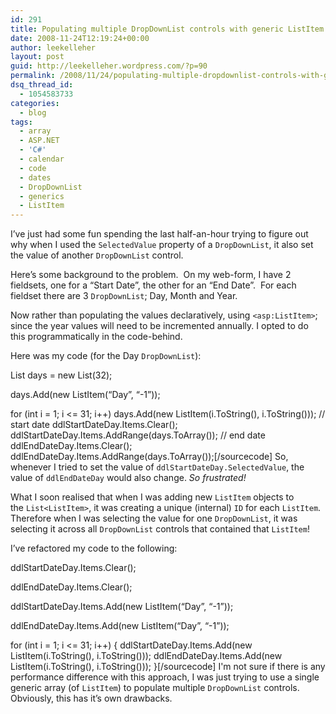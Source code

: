 ```yaml
---
id: 291
title: Populating multiple DropDownList controls with generic ListItem array
date: 2008-11-24T12:19:24+00:00
author: leekelleher
layout: post
guid: http://leekelleher.wordpress.com/?p=90
permalink: /2008/11/24/populating-multiple-dropdownlist-controls-with-generic-listitem-array/
dsq_thread_id:
  - 1054583733
categories:
  - blog
tags:
  - array
  - ASP.NET
  - 'C#'
  - calendar
  - code
  - dates
  - DropDownList
  - generics
  - ListItem
---
```

I&#8217;ve just had some fun spending the last half-an-hour trying to figure out why when I used the `SelectedValue` property of a `DropDownList`, it also set the value of another `DropDownList` control.

Here&#8217;s some background to the problem.  On my web-form, I have 2 fieldsets, one for a &#8220;Start Date&#8221;, the other for an &#8220;End Date&#8221;.  For each fieldset there are 3 `DropDownList`; Day, Month and Year.

Now rather than populating the values declaratively, using `<asp:ListItem>`; since the year values will need to be incremented annually. I opted to do this programmatically in the code-behind.

Here was my code (for the Day `DropDownList`):

List<ListItem> days = new List<ListItem>(32);
  
days.Add(new ListItem(&#8220;Day&#8221;, &#8220;-1&#8221;));
  
for (int i = 1; i <= 31; i++) days.Add(new ListItem(i.ToString(), i.ToString())); // start date ddlStartDateDay.Items.Clear(); ddlStartDateDay.Items.AddRange(days.ToArray()); // end date ddlEndDateDay.Items.Clear(); ddlEndDateDay.Items.AddRange(days.ToArray());[/sourcecode] So, whenever I tried to set the value of `ddlStartDateDay.SelectedValue`, the value of `ddlEndDateDay` would also change. _So frustrated!_

What I soon realised that when I was adding new `ListItem` objects to the `List<ListItem>`, it was creating a unique (internal) `ID` for each `ListItem`. Therefore when I was selecting the value for one `DropDownList`, it was selecting it across all `DropDownList` controls that contained that `ListItem`!

I&#8217;ve refactored my code to the following:

ddlStartDateDay.Items.Clear();
  
ddlEndDateDay.Items.Clear();

ddlStartDateDay.Items.Add(new ListItem(&#8220;Day&#8221;, &#8220;-1&#8221;));
  
ddlEndDateDay.Items.Add(new ListItem(&#8220;Day&#8221;, &#8220;-1&#8221;));

for (int i = 1; i <= 31; i++) { ddlStartDateDay.Items.Add(new ListItem(i.ToString(), i.ToString())); ddlEndDateDay.Items.Add(new ListItem(i.ToString(), i.ToString())); }[/sourcecode] I'm not sure if there is any performance difference with this approach, I was just trying to use a single generic array (of `ListItem`) to populate multiple `DropDownList` controls. Obviously, this has it&#8217;s own drawbacks.